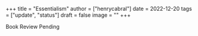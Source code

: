 +++
title = "Essentialism"
author = ["henrycabral"]
date = 2022-12-20
tags = ["update", "status"]
draft = false
image = ""
+++

Book Review Pending
